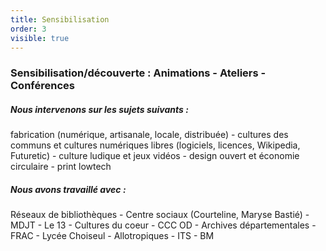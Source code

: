 ```yaml
---
title: Sensibilisation
order: 3
visible: true
---
```

### Sensibilisation/découverte : Animations - Ateliers - Conférences

##### Nous intervenons sur les sujets suivants :

fabrication (numérique, artisanale, locale, distribuée) - cultures des communs et cultures numériques libres (logiciels, licences, Wikipedia, Futuretic) - culture ludique et jeux vidéos - design ouvert et économie circulaire - print lowtech

##### Nous avons travaillé avec :

Réseaux de bibliothèques - Centre sociaux (Courteline, Maryse Bastié) - MDJT - Le 13 - Cultures du coeur - CCC OD - Archives départementales - FRAC - Lycée Choiseul - Allotropiques - ITS - BM
